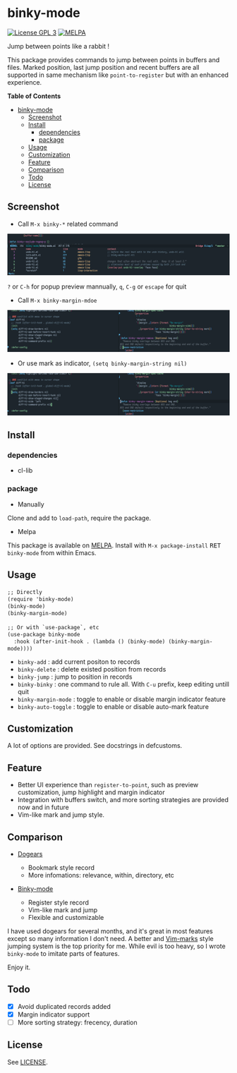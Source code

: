 # binky-mode

[![License GPL 3](https://img.shields.io/badge/license-GPL_3-green.svg?style=flat)](LICENSE)
[![MELPA](http://melpa.org/packages/binky-mode-badge.svg)](http://melpa.org/#/binky-mode)

Jump between points like a rabbit !

This package provides commands to jump between points in buffers and files.
Marked position, last jump position and recent buffers are all supported in
same mechanism like `point-to-register` but with an enhanced experience.

<!-- markdown-toc start -->

**Table of Contents**

- [binky-mode](#binky-mode)
  - [Screenshot](#screenshot)
  - [Install](#install)
    - [dependencies](#dependencies)
    - [package](#package)
  - [Usage](#usage)
  - [Customization](#customization)
  - [Feature](#feature)
  - [Comparison](#comparison)
  - [Todo](#todo)
  - [License](#license)

<!-- markdown-toc end -->

## Screenshot

- Call `M-x binky-*` related command

![binky with preview](image/binky-preview.png)

`?` or `C-h` for popup preview mannually, `q`, `C-g` or `escape` for quit

- Call `M-x binky-margin-mdoe`

![margin with sign](image/margin-with-sign.png)

- Or use mark as indicator, `(setq binky-margin-string nil)`

![margin with mark](image/margin-with-mark.png)

## Install

### dependencies

- cl-lib

### package

- Manually

Clone and add to `load-path`, require the package.

- Melpa

This package is available on [MELPA][melpa].
Install with `M-x package-install` <kbd>RET</kbd> `binky-mode` from within Emacs.

## Usage

```elisp
;; Directly
(require 'binky-mode)
(binky-mode)
(binky-margin-mode)

;; Or with `use-package`, etc
(use-package binky-mode
  :hook (after-init-hook . (lambda () (binky-mode) (binky-margin-mode))))
```

- `binky-add` : add current positon to records
- `binky-delete` : delete existed position from records
- `binky-jump` : jump to position in records
- `binky-binky` : one command to rule all. With `C-u` prefix, keep editing untill quit
- `binky-margin-mode` : toggle to enable or disable margin indicator feature
- `binky-auto-toggle` : toggle to enable or disable auto-mark feature

## Customization

A lot of options are provided. See docstrings in defcustoms.

## Feature

- Better UI experience than `register-to-point`, such as preview customization, jump highlight and margin indicator
- Integration with buffers switch, and more sorting strategies are provided now and in future
- Vim-like mark and jump style.

## Comparison

- [Dogears](https://github.com/alphapapa/dogears.el)

  - Bookmark style record
  - More infomations: relevance, within, directory, etc

- [Binky-mode](https://github.com/liuyinz/binky-mode)

  - Register style record
  - Vim-like mark and jump
  - Flexible and customizable

I have used dogears for several months, and it's great in most features except so many information
I don't need. A better and [Vim-marks](https://vim.fandom.com/wiki/Using_marks) style jumping system is the top priority for me.
While evil is too heavy, so I wrote `binky-mode` to imitate parts of features.

Enjoy it.

## Todo

- [x] Avoid duplicated records added
- [x] Margin indicator support
- [ ] More sorting strategy: frecency, duration

## License

See [LICENSE](LICENSE).

[melpa]: http://melpa.org/#/binky-mode
